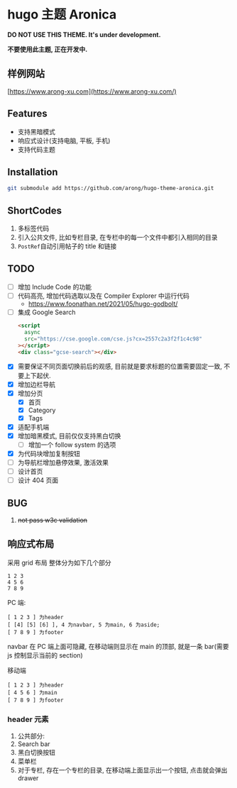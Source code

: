# hugo 主题 Aronica

**DO NOT USE THIS THEME. It's under development.**

**不要使用此主题, 正在开发中.**

## 样例网站

[https://www.arong-xu.com](https://www.arong-xu.com/)

## Features

- 支持黑暗模式
- 响应式设计(支持电脑, 平板, 手机)
- 支持代码主题

## Installation

```bash
git submodule add https://github.com/arong/hugo-theme-aronica.git
```

## ShortCodes

1. 多标签代码
2. 引入公共文件, 比如专栏目录, 在专栏中的每一个文件中都引入相同的目录
3. `PostRef`自动引用帖子的 title 和链接

## TODO

- [ ] 增加 Include Code 的功能
- [ ] 代码高亮, 增加代码选取以及在 Compiler Explorer 中运行代码
  - https://www.foonathan.net/2021/05/hugo-godbolt/
- [ ] 集成 Google Search
  ```html
  <script
    async
    src="https://cse.google.com/cse.js?cx=2557c2a3f2f1c4c98"
  ></script>
  <div class="gcse-search"></div>
  ```
- [x] 需要保证不同页面切换前后的观感, 目前就是要求标题的位置需要固定一致, 不要上下起伏.
- [x] 增加边栏导航
- [x] 增加分页
  - [x] 首页
  - [x] Category
  - [x] Tags
- [x] 适配手机端
- [x] 增加暗黑模式, 目前仅仅支持黑白切换
  - [ ] 增加一个 follow system 的选项
- [x] 为代码块增加复制按钮
- [ ] 为导航栏增加悬停效果, 激活效果
- [ ] 设计首页
- [ ] 设计 404 页面

## BUG

1. ~~not pass w3c validation~~

## 响应式布局

采用 grid 布局
整体分为如下几个部分

```
1 2 3
4 5 6
7 8 9
```

PC 端:

```
[ 1 2 3 ] 为header
[ [4] [5] [6] ], 4 为navbar, 5 为main, 6 为aside;
[ 7 8 9 ] 为footer
```

navbar 在 PC 端上面可隐藏, 在移动端则显示在 main 的顶部, 就是一条 bar(需要 js 控制显示当前的 section)

移动端

```
[ 1 2 3 ] 为header
[ 4 5 6 ] 为main
[ 7 8 9 ] 为footer
```

### header 元素

1. 公共部分:
  1. Search bar
  2. 黑白切换按钮
  3. 菜单栏
1. 对于专栏, 存在一个专栏的目录, 在移动端上面显示出一个按钮, 点击就会弹出drawer
